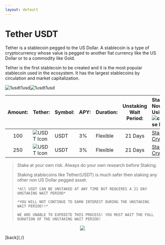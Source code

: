 ```yaml
---
layout: default
---
```



# Tether USDT

Tether is a stablecoin pegged to the US Dollar. A stablecoin is a type of cryptocurrency whose value is pegged to another fiat currency like the US Dollar or to a commodity like Gold. 

Tether is the first stablecoin to be created and it is the most popular stablecoin used in the ecosystem. It has the largest stablecoins by circulation and market capitalization.


![1usdt1usd](https://latinumfinance.github.io/assets/images/1usdt1usdupdate.png)![1usdt1usd](https://latinumfinance.github.io/assets/images/LatinumFinanceLogoDraft512x256.png)


| Amount: |    Tether:    |    Symbol:   |       APY:        |     Duration:     | <center>Unstaking Wait Period: | Stake Now Using![coinbase logo](https://latinumfinance.github.io/assets/images/coinbaselogo2.png)   |
|:-------|:-------------|:-------------|:------------------|:-----------------|:-------------------------|:---------------------------------|
| <center>100 |    ![USDT Icon](https://latinumfinance.github.io/assets/images/usdticonlogo.png)    |     USDT     |       3%         |     Flexible     |           <center>21 Days | <a class="buy-with-crypto" href="https://commerce.coinbase.com/checkout/f305e564-fb8d-41d3-9011-ad5d5f9e6c05"> Stake Crypto </a> <script src="https://commerce.coinbase.com/v1/checkout.js?version=201807"></script>   |
  | <center>250 |    ![USDT Icon](https://latinumfinance.github.io/assets/images/usdticonlogo.png)    |     USDT     |       3%         |     Flexible     |           <center>21 Days | <a class="buy-with-crypto" href="https://commerce.coinbase.com/checkout/f305e564-fb8d-41d3-9011-ad5d5f9e6c05"> Stake Crypto </a> <script src="https://commerce.coinbase.com/v1/checkout.js?version=201807"></script>   |






  

> Stake at your own risk. Always do your own research before Staking.
> 
> Staking stablecoins like Tether(USDT) is much safer then staking any other non US Dollar pegged asset.
>  
>`*All USDT CAN BE UNSTAKED AT ANY TIME BUT REQUIRES A 21 DAY UNSTAKING WAIT PERIOD*`
>
>`*YOU WILL NOT CONTINUE TO EARN INTEREST DURING THE UNSTAKING WAIT PERIOD!!*`
>
>`WE ARE UNABLE TO EXPEDITE THIS PROCESS! YOU MUST WAIT THE FULL DURATION OF THE UNSTAKING WAIT PERIOD!`  
>

  
  <p align="center">
<img src="https://latinumfinance.github.io/assets/images/lfcompoundinterestadvdraft2.png">
  </p>
[back](./)

